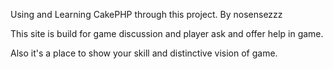 
Using and Learning CakePHP through this project. By nosensezzz



This site is build for game discussion and player ask and offer help in game.

Also it's a place to show your skill and distinctive vision of game.